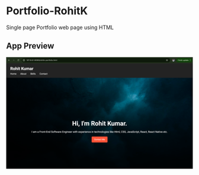 # Portfolio-RohitK

Single page Portfolio web page using HTML

## App Preview

![App Screenshot](assets/app-ss.png)
